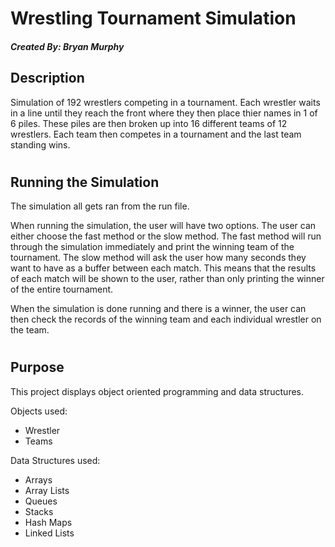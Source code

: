 # Wrestling Tournament Simulation
##### Created By: Bryan Murphy
## Description
Simulation of 192 wrestlers competing in a tournament. Each wrestler waits in a line until they reach the front where they then place thier names in 1 of 6 piles. These piles are then broken up into 16 different teams of 12 wrestlers. Each team then competes in a tournament and the last team standing wins. 
# 
## Running the Simulation
The simulation all gets ran from the run file.

When running the simulation, the user will have two options. The user can either choose the fast method or the slow method. The fast method will run through the simulation immediately and print the winning team of the tournament. The slow method will ask the user how many seconds they want to have as a buffer between each match. This means that the results of each match will be shown to the user, rather than only printing the winner of the entire tournament.

When the simulation is done running and there is a winner, the user can then check the records of the winning team and each individual wrestler on the team.
# 
## Purpose
This project displays object oriented programming and data structures. 
 
Objects used:
- Wrestler
- Teams
 
 
Data Structures used:
- Arrays
- Array Lists
- Queues
- Stacks
- Hash Maps
- Linked Lists
